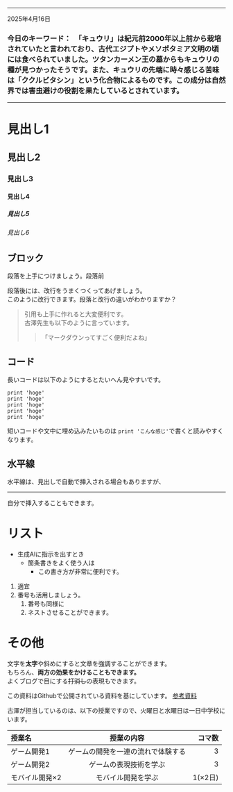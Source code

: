
---
2025年4月16日
### 今日のキーワード：　「キュウリ」は紀元前2000年以上前から栽培されていたと言われており、古代エジプトやメソポタミア文明の頃には食べられていました。ツタンカーメン王の墓からもキュウリの種が見つかったそうです。また、キュウリの先端に時々感じる苦味は「ククルビタシン」という化合物によるものです。この成分は自然界では害虫避けの役割を果たしているとされています。
---

# 見出し1
## 見出し2
### 見出し3
#### 見出し4
##### 見出し5
###### 見出し6

## ブロック

段落を上手につけましょう。段落前

段落後には、改行をうまくつくってあげましょう。  
このように改行できます。段落と改行の違いがわかりますか？  
> 引用も上手に作れると大変便利です。  
> 古澤先生も以下のように言っています。
>> 「マークダウンってすごく便利だよね」

## コード

長いコードは以下のようにするとたいへん見やすいです。  
```
print 'hoge'  
print 'hoge'  
print 'hoge'  
print 'hoge'  
print 'hoge'  
```
短いコードや文中に埋め込みたいものは `print 'こんな感じ'`で書くと読みやすくなります。

## 水平線
水平線は、見出しで自動で挿入される場合もありますが、
_______________________________________________
自分で挿入することもできます。

# リスト
- 生成AIに指示を出すとき
    - 箇条書きをよく使う人は
        - この書き方が非常に便利です。

1. 適宜
2. 番号も活用しましょう。
    1. 番号も同様に
    2. ネストさせることができます。

# その他

文字を**太字**や斜めにすると文章を強調することができます。  
もちろん、__両方の効果をかけることもできます。__  
よくブログで目にする~~打消し~~の表現もできます。

この資料はGithubで公開されている資料を基にしています。
[参考資料](https://gist.github.com/mignonstyle/083c9e1651d7734f84c99b8cf49d57fa)

古澤が担当しているのは、以下の授業ですので、火曜日と水曜日は一日中学校にいます。

| 授業名 | 授業の内容 | コマ数 |
|:---|:---:|---:|
|ゲーム開発1 |ゲームの開発を一連の流れで体験する |3 |
|ゲーム開発2 |ゲームの表現技術を学ぶ |3 |
|モバイル開発×2 |モバイル開発を学ぶ |1(×2日)|